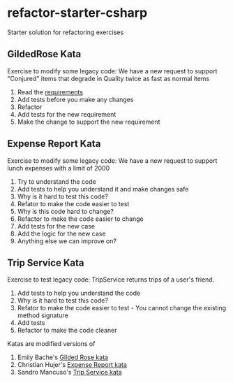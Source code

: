 # refactor-starter-csharp
Starter solution for refactoring exercises

## GildedRose Kata
Exercise to modify some legacy code:
We have a new request to support "Conjured" items that degrade in Quality twice as fast as normal items
1. Read the [requirements](https://github.com/Kaizenko/refactor-starter-csharp/blob/main/GildedRoseRequirements.txt)
2. Add tests before you make any changes
3. Refactor
4. Add tests for the new requirement
5. Make the change to support the new requirement
    
## Expense Report Kata
Exercise to modify some legacy code:
We have a new request to support lunch expenses with a limit of 2000

1. Try to understand the code
2. Add tests to help you understand it and make changes safe
3. Why is it hard to test this code?
4. Refator to make the code easier to test
5. Why is this code hard to change?
6. Refactor to make the code easier to change
7. Add tests for the new case
8. Add the logic for the new case
9. Anything else we can improve on?

## Trip Service Kata
Exercise to test legacy code:
TripService returns trips of a user's friend.

1. Add tests to help you understand the code
2. Why is it hard to test this code?
3. Refator to make the code easier to test - You cannot change the existing method signature
4. Add tests
5. Refactor to make the code cleaner


Katas are modified versions of 
1. Emily Bache's [Gilded Rose kata](https://github.com/emilybache/GildedRose-Refactoring-Kata)
2. Christian Hujer's [Expense Report kata](https://github.com/christianhujer/expensereport)
3. Sandro Mancuso's [Trip Service kata](https://github.com/sandromancuso/trip-service-kata)
